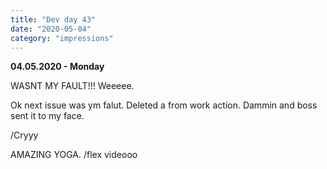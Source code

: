 ```yaml
---
title: "Dev day 43"
date: "2020-05-04"
category: "impressions"
---
```


**04.05.2020 - Monday**

WASNT MY FAULT!!! Weeeee.

Ok next issue was ym falut. Deleted a from work action. Dammin and boss sent it to my face.

/Cryyy

AMAZING YOGA. /flex videooo
